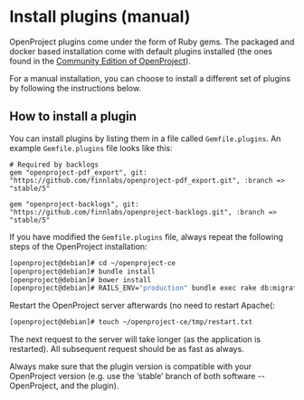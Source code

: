 # Install plugins (manual)

OpenProject plugins come under the form of Ruby gems. The packaged and docker
based installation come with default plugins installed (the ones found in the
[Community Edition of OpenProject](https://github.com/opf/openproject-ce)).

For a manual installation, you can choose to install a different set of plugins
by following the instructions below.

## How to install a plugin

You can install plugins by listing them in a file called `Gemfile.plugins`. An
example `Gemfile.plugins` file looks like this:

```
# Required by backlogs
gem "openproject-pdf_export", git: "https://github.com/finnlabs/openproject-pdf_export.git", :branch => "stable/5"

gem "openproject-backlogs", git: "https://github.com/finnlabs/openproject-backlogs.git", :branch => "stable/5"
```

If you have modified the `Gemfile.plugins` file, always repeat the following
steps of the OpenProject installation:

```bash
[openproject@debian]# cd ~/openproject-ce
[openproject@debian]# bundle install
[openproject@debian]# bower install
[openproject@debian]# RAILS_ENV="production" bundle exec rake db:migrate db:seed assets:precompile
```

Restart the OpenProject server afterwards (no need to restart Apache(:

```bash
[openproject@debian]# touch ~/openproject-ce/tmp/restart.txt
```

The next request to the server will take longer (as the application is
restarted). All subsequent request should be as fast as always.

Always make sure that the plugin version is compatible with your OpenProject
version (e.g. use the ‘stable’ branch of both software -- OpenProject, and the
plugin).


